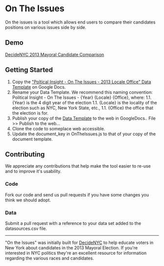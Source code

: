 # On The Issues
On the issues is a tool which allows end users to compare their candidates positions on various issues side by side.

## Demo
[DecideNYC 2013 Mayoral Candidate Comparison](http://www.decidenyc.com/on-the-issues-2013-nyc-mayoral-general-election/)

## Getting Started
1. Copy the ["Poltical Insight - On The Issues - 2013 Locale Office" Data Template](https://docs.google.com/a/spry-group.com/spreadsheet/ccc?key=0AgzkULHq1yvxdFdXbF9FVU1tZ0U0UmVTRjgzNkhZd3c#gid=0) on Google Docs.
1. Rename your Data Template. We recommend this naming convention: Political Insight - On The Issues - {Year} {Locale} {Office}, where:
1.1. {Year} is the 4 digit year of the election
1.1. {Locale} is the locality of the election such as NYC, New York State, etc.,
1.1. {Office} the office that the election is for.
1. Publish your copy of the [Data Template](https://docs.google.com/a/spry-group.com/spreadsheet/ccc?key=0AgzkULHq1yvxdFdXbF9FVU1tZ0U0UmVTRjgzNkhZd3c#gid=0) to the web in GoogleDocs.. File >> Publish to the web...
1. Clone the code to someplace web accessible. 
1. Update the document_key in OnTheIssues.js to that of your copy of the document template. 

## Contributing
We appreciate any contributions that help make the tool easier to re-use and to improve it's usability.

### Code
Fork our code and send us pull requests if you have some changes you think we should adopt. 

### Data
Submit a pull request with a reference to your data set added to the datasources.csv file. 

-----------------------------------------------
"On the Issues" was initially built for [DecideNYC](http://decidenyc.com) to help educate voters in New York about candidates in the 2013 Mayoral Election. If you're interested in NYC politics they're an excellent resource for information regarding the various races and candidates.
